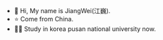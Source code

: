 - 👋 Hi, My name is JiangWei(江巍).
- ⭐ Come from China.
- 👨‍🎓 Study in korea pusan national university now.
